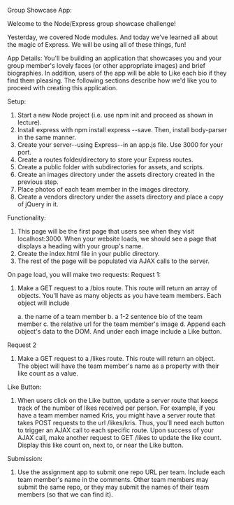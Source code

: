 Group Showcase App:

Welcome to the Node/Express group showcase challenge!

Yesterday, we covered Node modules. And today we’ve learned all about the magic of Express. We will be using all of these things, fun!

App Details:
You'll be building an application that showcases you and your group member's lovely faces (or other appropriate images) and brief biographies. In addition, users of the app will be able to Like each bio if they find them pleasing. The following sections describe how we'd like you to proceed with creating this application.

Setup:
1. Start a new Node project (i.e. use npm init and proceed as shown in lecture).
2. Install express with npm install express --save. Then, install body-parser in the same manner.
3. Create your server--using Express--in an app.js file. Use 3000 for your port.
4. Create a routes folder/directory to store your Express routes.
5. Create a public folder with subdirectories for assets, and scripts.
6. Create an images directory under the assets directory created in the previous step.
7. Place photos of each team member in the images directory.
8. Create a vendors directory under the assets directory and place a copy of jQuery in it.

Functionality:
1. This page will be the first page that users see when they visit localhost:3000. When your website loads, we should see a page that displays a heading with your group's name.
2. Create the index.html file in your public directory.
3. The rest of the page will be populated via AJAX calls to the server.

On page load, you will make two requests:
Request 1:
1. Make a GET request to a /bios route. This route will return an array of objects. You'll have as many objects as you have team members. Each object will include

    a. the name of a team member
    b. a 1-2 sentence bio of the team member
    c. the relative url for the team member's image
    d. Append each object's data to the DOM. And under each image include a Like button.

Request 2
1. Make a GET request to a /likes route. This route will return an object. The object will have the team member's name as a property with their like count as a value.

Like Button:
1. When users click on the Like button, update a server route that keeps track of the number of likes received per person. For example, if you have a team member named Kris, you might have a server route that takes POST requests to the url /likes/kris. Thus, you'll need each button to trigger an AJAX call to each specific route. Upon success of your AJAX call, make another request to GET /likes to update the like count. Display this like count on, next to, or near the Like button.

Submission:
1. Use the assignment app to submit one repo URL per team. Include each team member's name in the comments. Other team members may submit the same repo, or they may submit the names of their team members (so that we can find it).
